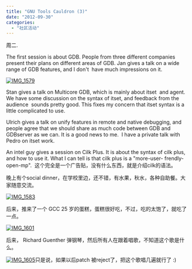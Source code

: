 ```yaml
---
title: "GNU Tools Cauldron (3)"
date: "2012-09-30"
categories: 
  - "社区活动"
---
```


周二.

The first session is about GDB. People from three different companies present their plans on different areas of GDB. Jan gives a talk on a wide range of GDB features, and I don't  have much impressions on it.

[![](images/IMG_1579-300x224.jpg "IMG_1579")](http://www.hellogcc.org/wp-content/uploads/2012/09/IMG_1579.jpg)

Stan gives a talk on Multicore GDB, which is mainly about itset  and agent. We have some discussion on the syntax of itset, and feedback from the audience  sounds pretty good. This fixes my concern that itset syntax is a little complicated to use.

Ulrich gives a talk on unify features in remote and native debugging, and people agree that we should share as much code between GDB and GDBserver as we can. It is a good news to me.  I have a private talk with Pedro on itset work.

An intel guy gives a session on Cilk Plus. It is about the syntax of cilk plus, and how to use it. What I can tell is that cilk plus is a "more-user- frendly-open-mp".  这个完全是一个广告贴，没有什么东西，就是介绍cilk的语法。

晚上有个social dinner，在学校里边，还不错，有水果，秋水，各种自助餐。大家随意交流。

[![](images/IMG_1583-300x224.jpg "IMG_1583")](http://www.hellogcc.org/wp-content/uploads/2012/09/IMG_1583.jpg)

后来，推来了一个 GCC 25 岁的蛋糕，蛋糕很好吃，不过，吃的太饱了，就吃了一点。

[![](images/IMG_1601-1024x764.jpg "IMG_1601")](http://www.hellogcc.org/wp-content/uploads/2012/09/IMG_1601.jpg)

后来， Richard Guenther 弹钢琴，然后所有人在跟着唱歌，不知道这个歌是什么。

[![](images/IMG_1605-1024x764.jpg "IMG_1605")](http://www.hellogcc.org/wp-content/uploads/2012/09/IMG_1605.jpg)只是说，如果以后patch 被reject了，把这个歌唱几遍就行了 :)
